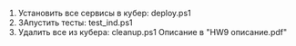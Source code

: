 1. Установить все сервисы в кубер: deploy.ps1
2. ЗАпустить тесты: test_ind.ps1
3. Удалить все из кубера: cleanup.ps1
   Описание в "HW9 описание.pdf"
